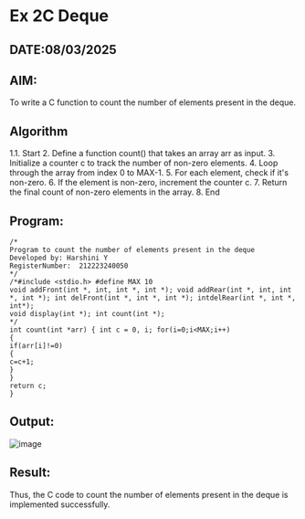 # Ex 2C Deque
## DATE:08/03/2025
## AIM:
To write a C function to count the number of elements present in the deque.

## Algorithm
1.1.	Start
2.	Define a function count() that takes an array arr as input.
3.	Initialize a counter c to track the number of non-zero elements.
4.	Loop through the array from index 0 to MAX-1.
5.	For each element, check if it's non-zero.
6.	If the element is non-zero, increment the counter c.
7.	Return the final count of non-zero elements in the array.
8.	End


## Program:
```
/*
Program to count the number of elements present in the deque
Developed by: Harshini Y
RegisterNumber:  212223240050
*/
/*#include <stdio.h> #define MAX 10
void addFront(int *, int, int *, int *); void addRear(int *, int, int *, int *); int delFront(int *, int *, int *); intdelRear(int *, int *, int*);
void display(int *); int count(int *);
*/
int count(int *arr) { int c = 0, i; for(i=0;i<MAX;i++)
{
if(arr[i]!=0)
{
c=c+1;
}
}
return c;
}

```

## Output:
![image](https://github.com/user-attachments/assets/3234e619-7cf6-4c74-9d82-02d980edcf5b)



## Result:
Thus, the C code to count the number of elements present in the deque is implemented successfully.
